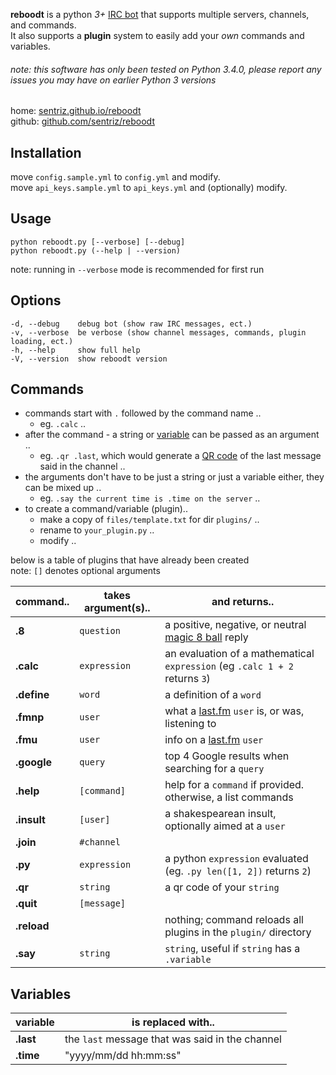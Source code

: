 **reboodt** is a python *3+* [IRC bot](http://en.wikipedia.org/wiki/IRC_bot) that supports multiple servers, channels, and commands.  
It also supports a **plugin** system to easily add your *own* commands and variables. 
###### note: this software has only been tested on Python 3.4.0, please report any issues you may have on earlier Python 3 versions


home: [sentriz.github.io/reboodt](http://sentriz.github.io/reboodt)  
github: [github.com/sentriz/reboodt](https://github.com/sentriz/reboodt)

Installation
-----------
move `config.sample.yml` to `config.yml` and modify.  
move `api_keys.sample.yml` to `api_keys.yml` and (optionally) modify.  
    
Usage
-----------
    python reboodt.py [--verbose] [--debug]
    python reboodt.py (--help | --version)
    
note: running in `--verbose` mode is recommended for first run
    
Options
-----------
    -d, --debug    debug bot (show raw IRC messages, ect.)
    -v, --verbose  be verbose (show channel messages, commands, plugin loading, ect.)
    -h, --help     show full help
    -V, --version  show reboodt version

Commands
-----------
- commands start with `.` followed by the command name ..
  - eg. `.calc` ..
- after the command - a string or [variable](#variables) can be passed as an argument ..
  - eg. `.qr .last`, which would generate a [QR code](http://en.wikipedia.org/wiki/QR_code) of the last message said in the channel ..
- the arguments don't have to be just a string or just a variable either, they can be mixed up ..
  - eg. `.say the current time is .time on the server` ..
- to create a command/variable (plugin)..
  - make a copy of `files/template.txt` for dir `plugins/` ..
  - rename to `your_plugin.py` ..
  - modify ..

below is a table of plugins that have already been created  
note: `[]` denotes optional arguments

command..   | takes argument(s).. | and returns..
------------|---------------------|--------------
**.8**      | `question`          | a positive, negative, or neutral [magic 8 ball](http://en.wikipedia.org/wiki/Magic_8-Ball) reply
**.calc**   | `expression`        | an evaluation of a mathematical `expression` (eg `.calc 1 + 2` returns `3`)
**.define** | `word`              | a definition of a `word`
**.fmnp**   | `user`              | what a [last.fm](http://last.fm/) `user` is, or was, listening to 
**.fmu**    | `user`              | info on a [last.fm](http://last.fm/) `user`
**.google** | `query`             | top 4 Google results when searching for a `query`
**.help**   | `[command]`         | help for a `command` if provided. otherwise, a list commands
**.insult** | `[user]`            | a shakespearean insult, optionally aimed at a `user`
**.join**   | `#channel`          | 
**.py**     | `expression`        | a python `expression` evaluated (eg. `.py len([1, 2])` returns `2`)
**.qr**     | `string`            | a qr code of your `string`
**.quit**   | `[message]`         | 
**.reload** |                     | nothing; command reloads all plugins in the `plugin/` directory
**.say**    | `string`            | `string`, useful if `string` has a `.variable`

Variables
-----------
variable   | is replaced with..
-----------|-------------------
**.last**  | the `last` message that was said in the channel
**.time**  | "yyyy/mm/dd hh:mm:ss"
